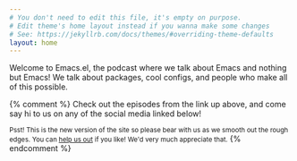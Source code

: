 ```yaml
---
# You don't need to edit this file, it's empty on purpose.
# Edit theme's home layout instead if you wanna make some changes
# See: https://jekyllrb.com/docs/themes/#overriding-theme-defaults
layout: home
---
```


Welcome to Emacs.el, the podcast where we talk about Emacs and nothing but
Emacs! We talk about packages, cool configs, and people who make all of this
possible.

{% comment %}
Check out the episodes from the link up above, and come say hi to us on any of
the social media linked below!

<small>Psst! This is the new version of the site so please bear with us as we
smooth out the rough edges. You
can [help us out](https://github.com/emacsel/emacsel.com) if you like! We'd very
much appreciate that.</small>
{% endcomment %}
